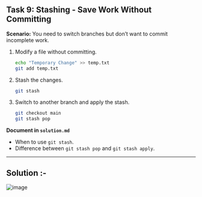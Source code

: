 ## **Task 9: Stashing - Save Work Without Committing**  
**Scenario:** You need to switch branches but don’t want to commit incomplete work.  

1. Modify a file without committing.  
   ```bash
   echo "Temporary Change" >> temp.txt
   git add temp.txt
   ```  
2. Stash the changes.  
   ```bash
   git stash
   ```  
3. Switch to another branch and apply the stash.  
   ```bash
   git checkout main
   git stash pop
   ```  

**Document in `solution.md`**  
- When to use `git stash`.  
- Difference between `git stash pop` and `git stash apply`.  

---
## Solution :-

![image](https://github.com/user-attachments/assets/bf05456f-614a-4522-8913-e1831d75234c)


